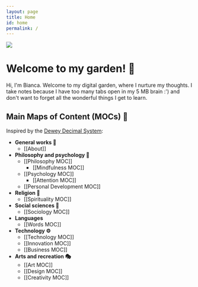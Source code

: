 ```yaml
---
layout: page
title: Home
id: home
permalink: /
---
```


<img src="https://media.giphy.com/media/26tPgbUUcfS5IWiTm/giphy.gif" style="display:flex; align-items:left;">

# Welcome to my garden! 👋 

Hi, I'm Bianca. Welcome to my digital garden, where I nurture my thoughts. I take notes because I have too many tabs open in my 5 MB brain :') and don't want to forget all the wonderful things I get to learn.


## Main Maps of Content (MOCs) 🧭

Inspired by the [Dewey Decimal System](https://www.printablee.com/postpic/2014/01/dewey-decimal-classification-system-chart_211133.png):
+ **General works 📂**
  + [[About]]
+ **Philosophy and psychology 💭**
  + [[Philosophy MOC]]
    + [[Mindfulness MOC]]
  + [[Psychology MOC]]
    + [[Attention MOC]]
  + [[Personal Development MOC]]
+ **Religion 🛐**
  + [[Spirituality MOC]]
+ **Social sciences 👥**
  + [[Sociology MOC]]
  <!-- Economics MOC -->
+ **Languages**
  + [[Words MOC]]
+ **Technology ⚙️**
  + [[Technology MOC]]
  + [[Innovation MOC]]
  + [[Business MOC]]
+ **Arts and recreation 🎭**
  + [[Art MOC]]
  + [[Design MOC]]
  + [[Creativity MOC]]

<!--
<p style="padding: 3em 1em; background: #ffe6e6; border-radius: 4px;">
  Take a look at <span style="font-weight: bold">[[Your first note]]</span> to get started on your exploration.
</p>

This digital garden template is free, open-source, and [available on GitHub here](https://github.com/maximevaillancourt/digital-garden-jekyll-template).

The easiest way to get started is to read this [step-by-step guide explaining how to set this up from scratch](https://maximevaillancourt.com/blog/setting-up-your-own-digital-garden-with-jekyll). If you need any help, my [DMs are open on Twitter (@vaillancourtmax)](https://twitter.com/vaillancourtmax). Say hi! 👋

If this template helps you in any way, [consider buying me a coffee](https://ko-fi.com/maximevaillancourt)! ☕️

-->

<style>
  .wrapper {
    max-width: 46em;
  }
</style>
